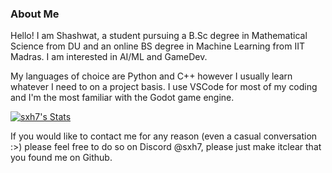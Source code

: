 ### About Me

Hello! I am Shashwat, a student pursuing a B.Sc degree in Mathematical Science from DU and an online BS degree in Machine Learning from IIT Madras.
I am interested in AI/ML and GameDev.

My languages of choice are Python and C++ however I usually learn whatever I need to on a project basis.
I use VSCode for most of my coding and I'm the most familiar with the Godot game engine.

[![sxh7's Stats](https://github-readme-stats.vercel.app/api?username=sxh7)](https://github.com/anuraghazra/github-readme-stats)


If you would like to contact me for any reason (even a casual conversation :>) please feel free to do so on Discord @sxh7, please just make itclear that you found me on Github.
